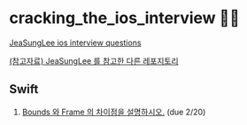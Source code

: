 # cracking_the_ios_interview 🥚💥
[JeaSungLee ios interview questions](https://github.com/JeaSungLEE/iOSInterviewquestions#readme)

[(참고자료) JeaSungLee 를 참고한 다른 레포지토리](https://github.com/ios-study-boost/iOSInterviewquestions)

## Swift
1. [Bounds 와 Frame 의 차이점을 설명하시오.](https://github.com/freeiosdevs/cracking_the_ios_interview/issues/2) (due 2/20)
